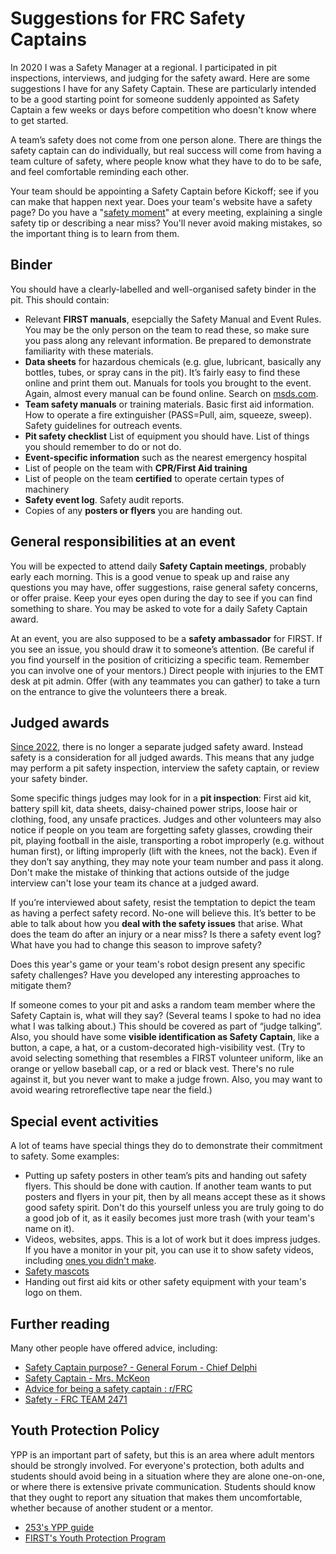 # Suggestions for FRC Safety Captains
In 2020 I was a Safety Manager at a regional.  I participated in pit inspections, interviews, and judging for the safety award.  Here are some suggestions I have for any Safety Captain. These are particularly intended to be a good starting point for someone suddenly appointed as Safety Captain a few weeks or days before competition who doesn't know where to get started.

A team’s safety does not come from one person alone.  There are things the safety captain can do individually, but real success will come from having a team culture of safety, where people know what they have to do to be safe, and feel comfortable reminding each other.

Your team should be appointing a Safety Captain before Kickoff; see if you can make that happen next year.  Does your team's website have a safety page?  Do you have a "[safety moment](https://www.scouting.org/outdoor-programs/trail-to-adventure/safety-moments-are-key-to-safer-scouting/)" at every meeting, explaining a single safety tip or describing a near miss?  You'll never avoid making mistakes, so the important thing is to learn from them.

## Binder
You should have a clearly-labelled and well-organised safety binder in the pit.  This should contain:
* Relevant **FIRST manuals**, esepcially the Safety Manual and Event Rules.  You may be the only person on the team to read these, so make sure you pass along any relevant information.  Be prepared to demonstrate familiarity with these materials.
* **Data sheets** for hazardous chemicals (e.g. glue, lubricant, basically any bottles, tubes, or spray cans in the pit).  It’s fairly easy to find these online and print them out. Manuals for tools you brought to the event.  Again, almost every manual can be found online.  Search on [msds.com](https://www.msds.com/).
* **Team safety manuals** or training materials.  Basic first aid information. How to operate a fire extinguisher (PASS=Pull, aim, squeeze, sweep).  Safety guidelines for outreach events.
* **Pit safety checklist** List of equipment you should have.  List of things you should remember to do or not do.
* **Event-specific information** such as the nearest emergency hospital
* List of people on the team with **CPR/First Aid training**
* List of people on the team **certified** to operate certain types of machinery
* **Safety event log**.  Safety audit reports.
* Copies of any **posters or flyers** you are handing out.

## General responsibilities at an event

You will be expected to attend daily **Safety Captain meetings**, probably early each morning.  This is a good venue to speak up and raise any questions you may have, offer suggestions, raise general safety concerns, or offer praise.  Keep your eyes open during the day to see if you can find something to share.  You may be asked to vote for a daily Safety Captain award.

At an event, you are also supposed to be a **safety ambassador** for FIRST.  If you see an issue, you should draw it to someone’s attention.  (Be careful if you find yourself in the position of criticizing a specific team.  Remember you can involve one of your mentors.)  Direct people with injuries to the EMT desk at pit admin.  Offer (with any teammates you can gather) to take a turn on the entrance to give the volunteers there a break.

## Judged awards

[Since 2022](https://www.firstinspires.org/robotics/frc/blog/2021-judging-award-updates-for-the-2022-season), there is no longer a separate judged safety award.  Instead safety is a consideration for all judged awards.  This means that any judge may perform a pit safety inspection, interview the safety captain, or review your safety binder.

Some specific things judges may look for in a **pit inspection**: First aid kit, battery spill kit, data sheets, daisy-chained power strips, loose hair or clothing, food, any unsafe practices.  Judges and other volunteers may also notice if people on you team are forgetting safety glasses, crowding their pit, playing football in the aisle, transporting a robot improperly (e.g. without human first), or lifting improperly (lift with the knees, not the back). Even if they don’t say anything, they may note your team number and pass it along.  Don't make the mistake of thinking that actions outside of the judge interview can't lose your team its chance at a judged award.

If you’re interviewed about safety, resist the temptation to depict the team as having a perfect safety record.  No-one will believe this.  It’s better to be able to talk about how you **deal with the safety issues** that arise.  What does the team do after an injury or a near miss?  Is there a safety event log?  What have you had to change this season to improve safety?

Does this year's game or your team's robot design present any specific safety challenges?  Have you developed any interesting approaches to mitigate them?

If someone comes to your pit and asks a random team member where the Safety Captain is, what will they say?  (Several teams I spoke to had no idea what I was talking about.)  This should be covered as part of “judge talking”.  Also, you should have some **visible identification as Safety Captain**, like a button, a cape, a hat, or a custom-decorated high-visibility vest.  (Try to avoid selecting something that resembles a FIRST volunteer uniform, like an orange or yellow baseball cap, or a red or black vest.  There's no rule against it, but you never want to make a judge frown.  Also, you may want to avoid wearing retroreflective tape near the field.)

## Special event activities

A lot of teams have special things they do to demonstrate their commitment to safety.  Some examples:
* Putting up safety posters in other team’s pits and handing out safety flyers.  This should be done with caution.  If another team wants to put posters and flyers in your pit, then by all means accept these as it shows good safety spirit.  Don't do this yourself unless you are truly going to do a good job of it, as it easily becomes just more trash (with your team's name on it).
* Videos, websites, apps.  This is a lot of work but it does impress judges.  If you have a monitor in your pit, you can use it to show safety videos, including [ones you didn't make](https://www.firstinspires.org/robotics/frc/safety).
* [Safety mascots](./Spyder_mascot.png)
* Handing out first aid kits or other safety equipment with your team's logo on them.

## Further reading

Many other people have offered advice, including:
* [Safety Captain purpose? - General Forum - Chief Delphi](https://www.chiefdelphi.com/t/safety-captain-purpose/133244)
* [Safety Captain - Mrs. McKeon](http://jmckeonasuprep.weebly.com/safety-captain.html)
* [Advice for being a safety captain : r/FRC](https://www.reddit.com/r/FRC/comments/a3xbbe/advice_for_being_a_safety_captain/)
* [Safety - FRC TEAM 2471](https://team2471.org/resources-safety/)

## Youth Protection Policy

YPP is an important part of safety, but this is an area where adult mentors should be strongly involved.  For everyone's protection, both adults and students should avoid being in a situation where they are alone one-on-one, or where there is extensive private communication.  Students should know that they ought to report any situation that makes them uncomfortable, whether because of another student or a mentor.
* [253's YPP guide](https://docs.google.com/document/d/11aOCu7Ju5Ehs1reSuewiS9CMg-Yq16fuKsLxR2E-Dec/edit?usp=sharing)
* [FIRST's Youth Protection Program](https://www.firstinspires.org/resource-library/youth-protection-policy)
